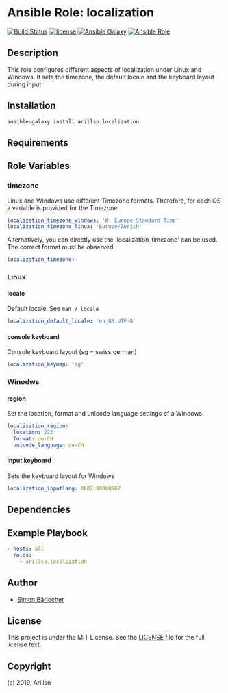 # Ansible Role: localization

[![Build Status](https://img.shields.io/travis/arillso/ansible.localization.svg?branch=master&style=popout-square)](https://travis-ci.org/arillso/ansible.localization) [![license](https://img.shields.io/github/license/mashape/apistatus.svg?style=popout-square)](https://sbaerlo.ch/licence) [![Ansible Galaxy](https://img.shields.io/badge/ansible--galaxy-localization-blue.svg?style=popout-square)](https://galaxy.ansible.com/arillso/localization) [![Ansible Role](https://img.shields.io/ansible/role/d/id.svg?style=popout-square)](https://galaxy.ansible.com/arillso/localization)

## Description

This role configures different aspects of localization under Linux and Windows. It sets the timezone, the default locale and the keyboard layout during input.

## Installation

```bash
ansible-galaxy install arillso.localization
```

## Requirements

## Role Variables

### timezone

Linux and Windows use different Timezone formats. Therefore, for each OS a variable is provided for the Timezone

```yml
localization_timezone_windows: 'W. Europe Standard Time'
localization_timezone_linux: 'Europe/Zurich'
```

Alternatively, you can directly use the 'localization_timezone' can be used. The correct format must be observed.

```yml
localization_timezone:
```

### Linux

#### locale

Default locale. See `man 7 locale`

```yml
localization_default_locale: 'en_US.UTF-8'
```

#### console keyboard

Console keyboard layout (sg = swiss german)

```yml
localization_keymap: 'sg'
```

### Winodws

#### region

Set the location, format and unicode language settings of a Windows.

```yml
localization_region:
  location: 223
  format: de-CH
  unicode_language: de-CH
```

#### input keyboard

Sets the keyboard layout for Windows

```yml
localization_inputlang: 0807:00000807
```

## Dependencies

## Example Playbook

```yml
- hosts: all
  roles:
    - arillso.localization
```

## Author

- [Simon Bärlocher](https://sbaerlocher.ch)

## License

This project is under the MIT License. See the [LICENSE](https://sbaerlo.ch/licence) file for the full license text.

## Copyright

(c) 2019, Arillso
